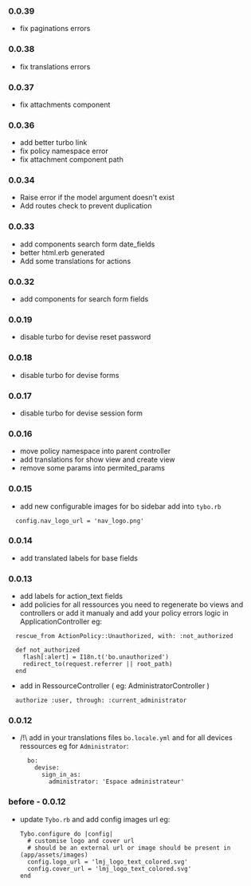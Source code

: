 ### 0.0.39
- fix paginations errors
### 0.0.38
- fix translations errors
### 0.0.37
- fix attachments component
### 0.0.36
- add better turbo link
- fix policy namespace error
- fix attachment component path
### 0.0.34
- Raise error if the model argument doesn't exist
- Add routes check to prevent duplication
### 0.0.33
- add components search form date_fields 
- better html.erb generated
- Add some translations for actions
### 0.0.32
- add components for search form fields
### 0.0.19
- disable turbo for devise reset password
### 0.0.18
- disable turbo for devise forms
### 0.0.17
- disable turbo for devise session form
### 0.0.16
- move policy namespace into parent controller
- add translations for show view and create view
- remove some params into permited_params 
### 0.0.15
- add new configurable images for bo sidebar
add into `tybo.rb`
```
  config.nav_logo_url = 'nav_logo.png'
```
### 0.0.14
- add translated labels for base fields
### 0.0.13
- add labels for action_text fields
- add policies for all ressources
  you need to regenerate bo views and controllers or add it manualy and add your policy errors logic in ApplicationController eg:
```
  rescue_from ActionPolicy::Unauthorized, with: :not_authorized

  def not_authorized
    flash[:alert] = I18n.t('bo.unauthorized')
    redirect_to(request.referrer || root_path)
  end
```
- add in RessourceController ( eg: AdministratorController )
```
  authorize :user, through: :current_administrator
```

### 0.0.12
- /!\ add in your translations files `bo.locale.yml` and for all devices ressources
  eg for `Administrator`: 
  ```
    bo:
      devise:
        sign_in_as:
          administrator: 'Espace administrateur'
  ```
### before - 0.0.12
- update `Tybo.rb` and add config images url
  eg: 
  ```
  Tybo.configure do |config|
    # customise logo and cover url
    # should be an external url or image should be present in (app/assets/images)
    config.logo_url = 'lmj_logo_text_colored.svg'
    config.cover_url = 'lmj_logo_text_colored.svg'
  end
  ```
